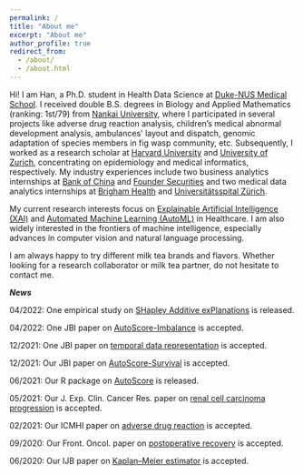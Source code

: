 ```yaml
---
permalink: /
title: "About me"
excerpt: "About me"
author_profile: true
redirect_from: 
  - /about/
  - /about.html
---
```


Hi! I am Han, a Ph.D. student in Health Data Science at [Duke-NUS Medical School](https://www.duke-nus.edu.sg/). I received double B.S. degrees in Biology and Applied Mathematics (ranking: 1st/79) from [Nankai University](https://en.nankai.edu.cn/), where I participated in several projects like adverse drug reaction analysis, children’s medical abnormal development analysis, ambulances' layout and dispatch, genomic adaptation of species members in fig wasp community, etc. Subsequently, I worked as a research scholar at [Harvard University](https://www.harvard.edu/) and [University of Zurich](https://www.uzh.ch/cmsssl/en.html), concentrating on epidemiology and medical informatics, respectively. My industry experiences include two business analytics internships at [Bank of China](https://www.boc.cn/en/) and [Founder Securities](https://www.foundersc.com/) and two medical data analytics internships at [Brigham Health](https://www.brighamhealth.org/) and [Universitätsspital Zürich](https://www.usz.ch/en/).

My current research interests focus on [Explainable Artificial Intelligence (XAI)](https://en.wikipedia.org/wiki/Explainable_artificial_intelligence) and [Automated Machine Learning (AutoML)](https://en.wikipedia.org/wiki/Automated_machine_learning) in Healthcare. I am also widely interested in the frontiers of machine intelligence, especially advances in computer vision and natural language processing.

I am always happy to try different milk tea brands and flavors. Whether looking for a research collaborator or milk tea partner, do not hesitate to contact me.

***News***

04/2022: One empirical study on [SHapley Additive exPlanations](https://arxiv.org/abs/2204.11351) is released.

04/2022: One JBI paper on [AutoScore-Imbalance](https://www.sciencedirect.com/science/article/abs/pii/S1532046422000880) is accepted.

12/2021: One JBI paper on [temporal data representation](https://www.sciencedirect.com/science/article/abs/pii/S1532046421003099) is accepted.

12/2021: Our JBI paper on [AutoScore-Survival](https://www.sciencedirect.com/science/article/abs/pii/S1532046421002884) is accepted.

06/2021: Our R package on [AutoScore](https://cran.r-project.org/web/packages/AutoScore/index.html) is released.

05/2021: Our J. Exp. Clin. Cancer Res. paper on [renal cell carcinoma progression](https://link.springer.com/article/10.1186/s13046-021-01980-0) is accepted.

02/2021: Our ICMHI paper on [adverse drug reaction](https://dl.acm.org/doi/abs/10.1145/3472813.3472817) is accepted.

09/2020: Our Front. Oncol. paper on [postoperative recovery](https://www.frontiersin.org/articles/10.3389/fonc.2020.513874/full) is accepted.

06/2020: Our IJB paper on [Kaplan–Meier estimator](https://www.degruyter.com/document/doi/10.1515/ijb-2019-0095/html) is accepted.